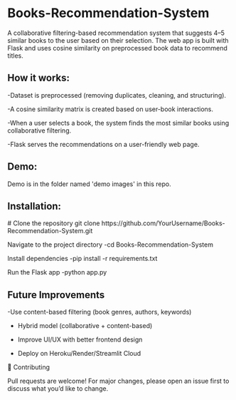 # Books-Recommendation-System
A collaborative filtering-based recommendation system that suggests 4–5 similar books to the user based on their selection.
The web app is built with Flask and uses cosine similarity on preprocessed book data to recommend titles.


<h2>How it works:</h2>
-Dataset is preprocessed (removing duplicates, cleaning, and structuring).

-A cosine similarity matrix is created based on user-book interactions.

-When a user selects a book, the system finds the most similar books using collaborative filtering.

-Flask serves the recommendations on a user-friendly web page.


<h2>Demo:</h2>
Demo is in the folder named 'demo images' in this repo.


<h2>Installation:</h2>
# Clone the repository
git clone https://github.com/YourUsername/Books-Recommendation-System.git

 Navigate to the project directory
-cd Books-Recommendation-System

Install dependencies
-pip install -r requirements.txt

Run the Flask app
-python app.py

<h2>Future Improvements</h2>

-Use content-based filtering (book genres, authors, keywords)

- Hybrid model (collaborative + content-based)

- Improve UI/UX with better frontend design

- Deploy on Heroku/Render/Streamlit Cloud

🤝 Contributing

Pull requests are welcome! For major changes, please open an issue first to discuss what you’d like to change.
